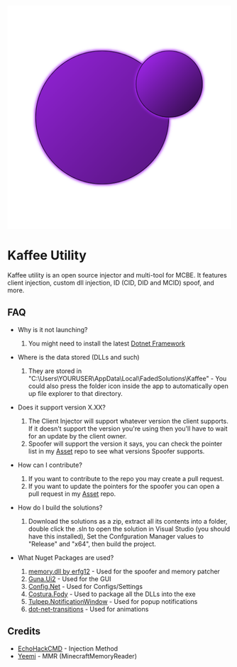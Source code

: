 <p align="center">
<img src="https://raw.githubusercontent.com/Founderroni/Assets/main/Images/Kaffee.png">
</p>

# Kaffee Utility
Kaffee utility is an open source injector and multi-tool for MCBE. It features client injection, custom dll injection, ID (CID, DID and MCID) spoof, and more.


## FAQ
* Why is it not launching?
    1. You might need to install the latest [Dotnet Framework](https://dotnet.microsoft.com/en-us/download/dotnet-framework)

* Where is the data stored (DLLs and such)
    1. They are stored in "C:\Users\YOURUSER\AppData\Local\FadedSolutions\Kaffee" - You could also press the folder icon inside the app to automatically open up file explorer to that directory.

* Does it support version X.XX?
    1. The Client Injector will support whatever version the client supports. If it doesn't support the version you're using then you'll have to wait for an update by the client owner.
    2. Spoofer will support the version it says, you can check the pointer list in my [Asset](https://github.com/founderroni/assets) repo to see what versions Spoofer supports.

* How can I contribute?
    1. If you want to contribute to the repo you may create a pull request.
    2. If you want to update the pointers for the spoofer you can open a pull request in my [Asset](https://github.com/founderroni/assets) repo.

* How do I build the solutions?
    1. Download the solutions as a zip, extract all its contents into a folder, double click the .sln to open the solution in Visual Studio (you should have this installed), Set the Confguration Manager values to "Release" and "x64", then build the project.

* What Nuget Packages are used?
    1. [memory.dll by erfg12](https://github.com/erfg12/memory.dll) - Used for the spoofer and memory patcher
    2. [Guna.Ui2](https://gunaui.com/) - Used for the GUI
    3. [Config.Net](https://github.com/aloneguid/config) - Used for Configs/Settings
    4. [Costura.Fody](https://github.com/Fody/Costura) - Used to package all the DLLs into the exe
    5. [Tulpep.NotificationWindow](https://github.com/Tulpep/Notification-Popup-Window) - Used for popup notifications
    6. [dot-net-transitions](https://github.com/UweKeim/dot-net-transitions) - Used for animations

## Credits
* [EchoHackCMD](https://github.com/EchoHackCmd) - Injection Method
* [Yeemi](https://github.com/Laamy) - MMR (MinecraftMemoryReader)